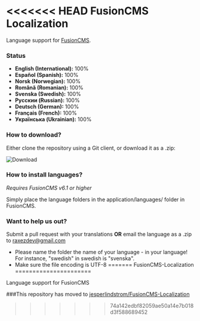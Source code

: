 <<<<<<< HEAD
FusionCMS Localization
======================

Language support for [FusionCMS](http://fusion.raxezdev.com).

### Status
* **English (International):** 100%
* **Español (Spanish):** 100%
* **Norsk (Norwegian):** 100%
* **Română (Romanian):** 100%
* **Svenska (Swedish):** 100%
* **Pусскии (Russian):** 100%
* **Deutsch (German):** 100%
* **Français (French):** 100%
* **Українська (Ukrainian):** 100%

### How to download?
Either clone the repository using a Git client, or download it as a .zip:

![Download](http://cdn.raxezdev.com/p/511ce8dc509b1.png)

### How to install languages?
*Requires FusionCMS v6.1 or higher*

Simply place the language folders in the application/languages/ folder in FusionCMS.

### Want to help us out?
Submit a pull request with your translations **OR** email the language as a .zip to raxezdev@gmail.com

- Please name the folder the name of your language - in your language! For instance, "swedish" in swedish is "svenska".
- Make sure the file encoding is UTF-8
=======
FusionCMS-Localization
======================

Language support for FusionCMS

###This repository has moved to [jesperlindstrom/FusionCMS-Localization](https://github.com/jesperlindstrom/FusionCMS-Localization)
>>>>>>> 74a142edbf82059ae50a14e7b018d3f588689452

